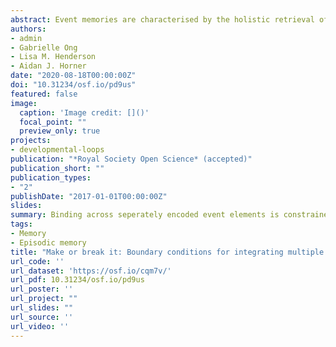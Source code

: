 ```yaml
---
abstract: Event memories are characterised by the holistic retrieval of their constituent elements. Studies show that memory for individual event elements (e.g., person, object, and location) are statistically related to each other, and that the same associative memory structure can be formed by learning all pairwise associations across separated encoding contexts (person-object, person-location, object-location). Counter to previous studies that have shown no differences in holistic retrieval between simultaneously and separately encoded event elements, adults did not show evidence of holistic retrieval from separately encoded event elements when using a similar paradigm adapted for children (Experiment 1). We conducted a further five online experiments to explore the conditions under which holistic retrieval emerges following separated encoding of within-event associations, testing for influences of trial length (Experiment 2), the number of events learned (Experiment 3a), and stimulus presentation format (Experiments 3b, 4a, 4b). Presentation of written words was optimal for integrating elements across encoding trials, whereas use of spoken words and pictures disrupted integration across separately presented associations. These findings potentially highlight the importance of visual imagery processes for integrating event elements across encoding contexts, and have practical implications for the utility of this paradigm across research and learning contexts.
authors:
- admin
- Gabrielle Ong
- Lisa M. Henderson
- Aidan J. Horner
date: "2020-08-18T00:00:00Z"
doi: "10.31234/osf.io/pd9us"
featured: false
image:
  caption: 'Image credit: []()'
  focal_point: ""
  preview_only: true
projects:
- developmental-loops
publication: "*Royal Society Open Science* (accepted)"
publication_short: ""
publication_types:
- "2"
publishDate: "2017-01-01T00:00:00Z"
slides: 
summary: Binding across seperately encoded event elements is constrained by stimulus modality. 
tags:
- Memory
- Episodic memory
title: "Make or break it: Boundary conditions for integrating multiple elements in episodic memory"
url_code: ''
url_dataset: 'https://osf.io/cqm7v/'
url_pdf: 10.31234/osf.io/pd9us
url_poster: ''
url_project: ""
url_slides: ""
url_source: ''
url_video: ''
---
```


